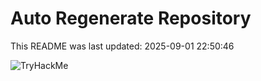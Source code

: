 # Auto Regenerate Repository

This README was last updated: 2025-09-01 22:50:46

 ![TryHackMe](https://tryhackme.com/badge/533634)